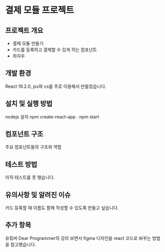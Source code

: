# 결제 모듈 프로젝트

## 프로젝트 개요

- 결제 모듈 만들기
- 카드를 등록하고 결제할 수 있게 하는 컴포넌트
- 최지우

## 개발 환경

React 19.2.0, jsx와 cs를 주로 이용해서 만들었습니다.

## 설치 및 실행 방법

nodejs 설치
npm create-react-app .
npm start

## 컴포넌트 구조

주요 컴포넌트들의 구조와 역할

## 테스트 방법

아직 테스트를 못 했습니다.

## 유의사항 및 알려진 이슈

카드 등록할 때 이름도 함께 작성할 수 있도록 만들고 싶습니다.

## 추가 항목

유튜버 Dear Programmer의 강의 보면서 figma 디자인을 react 코드로 바꾸는 방법을 참고했습니다.
